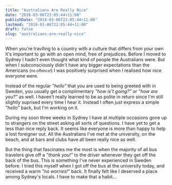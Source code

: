 ```yaml
---
title: "Australians Are Really Nice"
date: "2018-03-06T22:05:44+11:00"
publishDate: "2018-03-06T22:05:44+11:00"
lastmod: "2018-03-06T22:05:44+11:00"
draft: false
slug: "australians-are-really-nice"
---
```


W<span class="small-caps">hen you're travlling to a country with a culture</span> that differs from your own it's important to go with an open mind, free of prejudices. Before I moved to Sydney I hadn't even thought what kind of people the Australians were. But when I subconsciously didn't have any bigger expectations than the Americans (<small>no offence!</small>) I was positively surprised when I realised how nice everyone were.

Instead of the regular *”hello”* that you are used to being greeted with in Sweden, you usually get a complimentary *”how is’t going?”* or *”how are you?”* as well. I haven't really learned to be as polite in return since I'm still slightly suprised every time I hear it. Instead I often just express a simple *”hello”* back, but I'm working on it.

During my soon three weeks in Sydney I have at multiple occasions gone up to strangers on the street asking all sorts of questions. I have yet to get a less than nice reply back. It seems like everyone is more than happy to help a lost foreigner out. All the Australians I've met at the university, on the beach, and at bars and clubs have all been really nice as well.

But the thing that fascinates me the most is when the majority of all bus travelers give off a *”thank you!”* to the driver whenever they get off the back of the bus. This is something I've never experienced in Sweden before. I tried this myself when I got off the bus at the university today, and received a warm *”no worries!”* back. It finally felt like I deserved a place among Sydney's locals. I have to make that a habit…